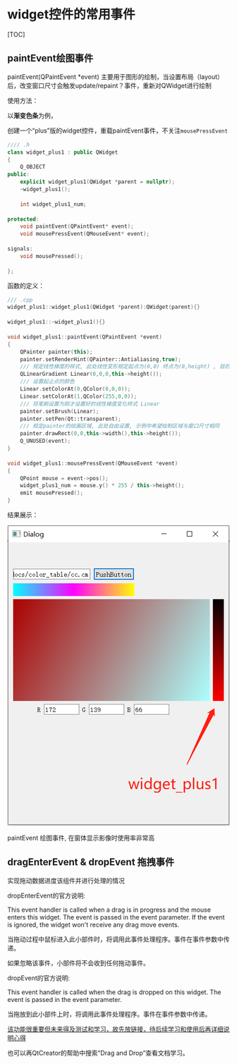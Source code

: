 # widget控件的常用事件

[TOC]

## paintEvent绘图事件

paintEvent(QPaintEvent *event) 主要用于图形的绘制，当设置布局（layout）后，改变窗口尺寸会触发update/repaint？事件，重新对QWidget进行绘制

使用方法：

以**渐变色条**为例，

创建一个“plus”版的widget控件，重载paintEvent事件，不关注`mousePressEvent`

```C++
//// .h
class widget_plus1 : public QWidget
{
    Q_OBJECT
public:
    explicit widget_plus1(QWidget *parent = nullptr);
    ~widget_plus1();

    int widget_plus1_num;

protected:
    void paintEvent(QPaintEvent* event);
    void mousePressEvent(QMouseEvent* event);

signals:
    void mousePressed();

};
```

函数的定义：

```C++
/// .cpp 
widget_plus1::widget_plus1(QWidget *parent):QWidget(parent){}

widget_plus1::~widget_plus1(){}

void widget_plus1::paintEvent(QPaintEvent *event)
{
    QPainter painter(this);
    painter.setRenderHint(QPainter::Antialiasing,true);
    /// 规定线性梯度的样式, 此处线性变形规定起点为(0,0) 终点为(0,height) , 目的是线性变形与横坐标无关, 即水平方向的颜色显示相同
    QLinearGradient Linear(0,0,0,this->height());   
    /// 设置起止点的颜色
    Linear.setColorAt(0,QColor(0,0,0));
    Linear.setColorAt(1,QColor(255,0,0));
    /// 将笔刷设置为刚才设置好的线性梯度变化样式 Linear
    painter.setBrush(Linear);
    painter.setPen(Qt::transparent);
    /// 规定painter的绘画区域, 此处自由设置, 示例中希望绘制区域与窗口尺寸相同
    painter.drawRect(0,0,this->width(),this->height());         
    Q_UNUSED(event);
}

void widget_plus1::mousePressEvent(QMouseEvent *event)
{
    QPoint mouse = event->pos();
    widget_plus1_num = mouse.y() * 255 / this->height();
    emit mousePressed();
}
```

结果展示：

<img src="./pics/press_event__linear_gradien.png">

paintEvent 绘图事件,  在窗体显示影像时使用率非常高

## dragEnterEvent & dropEvent 拖拽事件

实现拖动数据进度该组件并进行处理的情况

dropEnterEvent的官方说明:

This event handler is called when a drag is in progress and the mouse enters this widget. The event is passed in the event parameter.
If the event is ignored, the widget won't receive any drag move events.

当拖动过程中鼠标进入此小部件时，将调用此事件处理程序。事件在事件参数中传递。

如果忽略该事件，小部件将不会收到任何拖动事件。

dropEvent的官方说明:

This event handler is called when the drag is dropped on this widget. The event is passed in the event parameter.

当拖放到此小部件上时，将调用此事件处理程序。事件在事件参数中传递。


[该功能很重要但未来得及测试和学习，故先放链接，待后续学习和使用后再详细说明心得](https://blog.csdn.net/xiaolong1126626497/article/details/114024762)

也可以再QtCreator的帮助中搜索“Drag and Drop”查看文档学习。
